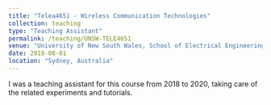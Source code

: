 ```yaml
---
title: "Telea4651 - Wireless Communication Technologies"
collection: teaching
type: "Teaching Assistant"
permalink: /teaching/UNSW-TELE4651
venue: "University of New South Wales, School of Electrical Engineering and Telecommunications"
date: 2018-08-01
location: "Sydney, Australia"
---
```


I was a teaching assistant for this course from 2018 to 2020, taking care of the related experiments and tutorials.
